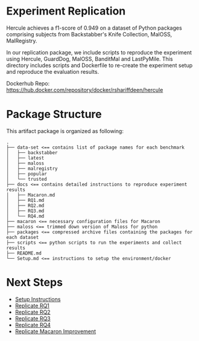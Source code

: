 # Experiment Replication

Hercule achieves a f1-score of 0.949 on a dataset of Python packages comprising subjects
from Backstabber's Knife Collection, MalOSS, MalRegistry. 

In our replication package, we include scripts to reproduce the experiment using Hercule, GuardDog, MalOSS, BanditMal and LastPyMile.
This directory includes scripts and Dockerfile to re-create the experiment setup and reproduce the evaluation results.

Dockerhub Repo: https://hub.docker.com/repository/docker/rshariffdeen/hercule

# Package Structure
This artifact package is organized as following:

    .
    ├── data-set <== contains list of package names for each benchmark
    │   ├── backstabber
    │   ├── latest
    │   ├── maloss
    │   ├── malregistry
    │   ├── popular
    │   └── trusted
    ├── docs <== contains detailed instructions to reproduce experiment results
    │   ├── Macaron.md
    │   ├── RQ1.md
    │   ├── RQ2.md
    │   ├── RQ3.md
    │   └── RQ4.md
    ├── macaron <== necessary configuration files for Macaron
    ├── maloss <== trimmed down version of Maloss for python 
    ├── packages <== compressed archive files containing the packages for each dataset
    ├── scripts <== python scripts to run the experiments and collect results
    ├── README.md
    └── Setup.md <== instructions to setup the environment/docker

# Next Steps
* [Setup Instructions](Setup.md)
* [Replicate RQ1](docs/RQ1.md)
* [Replicate RQ2](docs/RQ2.md)
* [Replicate RQ3](docs/RQ3.md)
* [Replicate RQ4](docs/RQ4.md)
* [Replicate Macaron Improvement](docs/Macaron.md)


